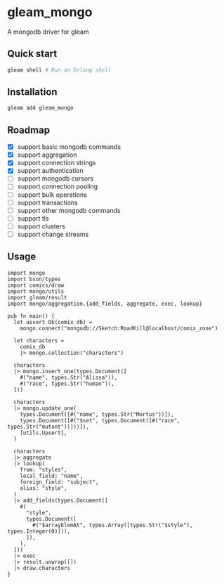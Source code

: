 # gleam_mongo

A mongodb driver for gleam

## Quick start

```sh
gleam shell # Run an Erlang shell
```

## Installation

```sh
gleam add gleam_mongo
```

## Roadmap

- [x] support basic mongodb commands
- [x] support aggregation
- [x] support connection strings
- [x] support authentication
- [ ] support mongodb cursors
- [ ] support connection pooling
- [ ] support bulk operations
- [ ] support transactions
- [ ] support other mongodb commands
- [ ] support tls
- [ ] support clusters
- [ ] support change streams

## Usage

```gleam
import mongo
import bson/types
import comics/draw
import mongo/utils
import gleam/result
import mongo/aggregation.{add_fields, aggregate, exec, lookup}

pub fn main() {
  let assert Ok(comix_db) =
    mongo.connect("mongodb://Sketch:RoadKill@localhost/comix_zone")

  let characters =
    comix_db
    |> mongo.collection("characters")

  characters
  |> mongo.insert_one(types.Document([
    #("name", types.Str("Alissa")),
    #("race", types.Str("human")),
  ]))

  characters
  |> mongo.update_one(
    types.Document([#("name", types.Str("Mortus"))]),
    types.Document([#("$set", types.Document([#("race", types.Str("mutant"))]))]),
    [utils.Upsert],
  )

  characters
  |> aggregate
  |> lookup(
    from: "styles",
    local_field: "name",
    foreign_field: "subject",
    alias: "style",
  )
  |> add_fields(types.Document([
    #(
      "style",
      types.Document([
        #("$arrayElemAt", types.Array([types.Str("$style"), types.Integer(0)])),
      ]),
    ),
  ]))
  |> exec
  |> result.unwrap([])
  |> draw.characters
}
```
